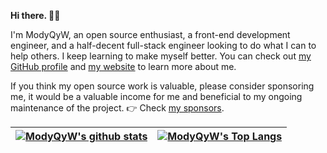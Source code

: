<!--
**ModyQyW/ModyQyW** is a ✨ _special_ ✨ repository because its `README.md` (this file) appears on your GitHub profile.

Here are some ideas to get you started:

- 🔭 I’m currently working on ...
- 🌱 I’m currently learning ...
- 👯 I’m looking to collaborate on ...
- 🤔 I’m looking for help with ...
- 💬 Ask me about ...
- 📫 How to reach me: ...
- 😄 Pronouns: ...
- ⚡ Fun fact: ...
-->

<strong> Hi there. 👋🏻 </strong>

I'm ModyQyW, an open source enthusiast, a front-end development engineer, and a half-decent full-stack engineer looking to do what I can to help others. I keep learning to make myself better. You can check out [my GitHub profile](https://github.com/ModyQyW) and [my website](https://modyqyw.top) to learn more about me.

If you think my open source work is valuable, please consider sponsoring me, it would be a valuable income for me and beneficial to my ongoing maintenance of the project. 👉 Check [my sponsors](https://github.com/ModyQyW/sponsors).

<!-- Please consider hiring me if you think my work experience would be helpful to your company or project. I am looking for a job with work-life balance. 👉 Check [my resume](https://resume.modyqyw.top). -->

| <a href="https://github.com/ModyQyW/github-readme-stats"><img align="center" src="https://github-readme-stats.vercel.app/api?username=ModyQyW&show_icons=true&include_all_commits=true&hide_border=true" alt="ModyQyW's github stats" /></a> | <a href="https://github.com/ModyQyW/github-readme-stats"><img align="center" src="https://github-readme-stats.vercel.app/api/top-langs/?username=ModyQyW&layout=compact&hide_border=true" alt="ModyQyW's Top Langs" /></a> |
| -------------------------------------------------------------------------------------------------------------------------------------------------------------------------------------------------------------------------------------------- | -------------------------------------------------------------------------------------------------------------------------------------------------------------------------------------------------------------------------- |
